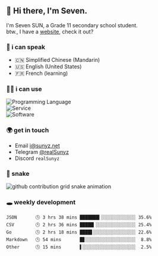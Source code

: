 <!-- DO NOT FORGET TO PULL BEFORE PUSHING -->
## 👋 Hi there, I'm Seven.

I'm Seven SUN, a Grade 11 secondary school student.  
btw., I have a [website](https://sunyz.net), check it out?

### 💬 i can speak

* 🇨🇳 Simplified Chinese (Mandarin)  
* 🇺🇸 English (United States)  
* 🇫🇷 French (learning)

### 👩‍💻 i can use

![Programming Language](https://skillicons.dev/icons?i=cpp,html,python,nodejs,nextjs,tailwind,bash,latex,md)  
![Service](https://skillicons.dev/icons?i=docker,git,nginx,cloudflare,workers,github,linux,vercel,mysql)  
![Software](https://skillicons.dev/icons?i=ai,pr,ps,xd,figma,vim,vscode,pycharm,clion)

### 🌍 get in touch

* Email <i@sunyz.net>
* Telegram [@realSunyz](https://t.me/realSunyz)
* Discord `realSunyz`

### 🐍 snake
<picture>
  <source media="(prefers-color-scheme: dark)" srcset="https://raw.githubusercontent.com/realSunyz/realSunyz/main/snake/snake-dark.svg" />
  <source media="(prefers-color-scheme: light)" srcset="https://raw.githubusercontent.com/realSunyz/realSunyz/main/snake/snake.svg" />
  <img alt="github contribution grid snake animation" src="github-snake.svg" />
</picture>

### 🕳️ weekly development
<!-- waka-box start -->
```text
JSON       🕓 3 hrs 38 mins ███████▍░░░░░░░░░░░░░ 35.6%
CSV        🕓 2 hrs 36 mins █████▎░░░░░░░░░░░░░░░ 25.4%
Go         🕓 2 hrs 18 mins ████▋░░░░░░░░░░░░░░░░ 22.6%
Markdown   🕓 54 mins       █▊░░░░░░░░░░░░░░░░░░░  8.8%
Other      🕓 15 mins       ▌░░░░░░░░░░░░░░░░░░░░  2.5%
```
<!-- Powered by https://github.com/realSunyz/waka-box-go . -->
<!-- waka-box end -->